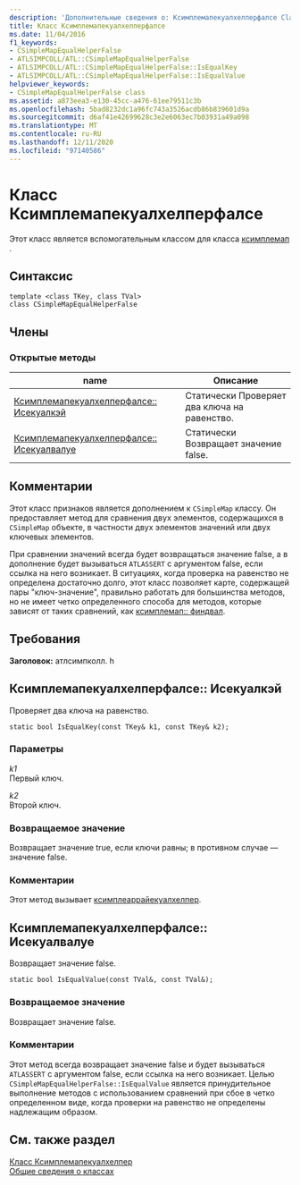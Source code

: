 ```yaml
---
description: 'Дополнительные сведения о: Ксимплемапекуалхелперфалсе Class'
title: Класс Ксимплемапекуалхелперфалсе
ms.date: 11/04/2016
f1_keywords:
- CSimpleMapEqualHelperFalse
- ATLSIMPCOLL/ATL::CSimpleMapEqualHelperFalse
- ATLSIMPCOLL/ATL::CSimpleMapEqualHelperFalse::IsEqualKey
- ATLSIMPCOLL/ATL::CSimpleMapEqualHelperFalse::IsEqualValue
helpviewer_keywords:
- CSimpleMapEqualHelperFalse class
ms.assetid: a873eea3-e130-45cc-a476-61ee79511c3b
ms.openlocfilehash: 5bad8232dc1a96fc743a3526acdb86b839601d9a
ms.sourcegitcommit: d6af41e42699628c3e2e6063ec7b03931a49a098
ms.translationtype: MT
ms.contentlocale: ru-RU
ms.lasthandoff: 12/11/2020
ms.locfileid: "97140586"
---
```

# <a name="csimplemapequalhelperfalse-class"></a>Класс Ксимплемапекуалхелперфалсе

Этот класс является вспомогательным классом для класса [ксимплемап](../../atl/reference/csimplemap-class.md) .

## <a name="syntax"></a>Синтаксис

```
template <class TKey, class TVal>
class CSimpleMapEqualHelperFalse
```

## <a name="members"></a>Члены

### <a name="public-methods"></a>Открытые методы

|name|Описание|
|----------|-----------------|
|[Ксимплемапекуалхелперфалсе:: Исекуалкэй](#isequalkey)|Статически Проверяет два ключа на равенство.|
|[Ксимплемапекуалхелперфалсе:: Исекуалвалуе](#isequalvalue)|Статически Возвращает значение false.|

## <a name="remarks"></a>Комментарии

Этот класс признаков является дополнением к `CSimpleMap` классу. Он предоставляет метод для сравнения двух элементов, содержащихся в `CSimpleMap` объекте, в частности двух элементов значений или двух ключевых элементов.

При сравнении значений всегда будет возвращаться значение false, а в дополнение будет вызываться `ATLASSERT` с аргументом false, если ссылка на него возникает. В ситуациях, когда проверка на равенство не определена достаточно долго, этот класс позволяет карте, содержащей пары "ключ-значение", правильно работать для большинства методов, но не имеет четко определенного способа для методов, которые зависят от таких сравнений, как [ксимплемап:: финдвал](../../atl/reference/csimplemap-class.md#findval).

## <a name="requirements"></a>Требования

**Заголовок:** атлсимпколл. h

## <a name="csimplemapequalhelperfalseisequalkey"></a><a name="isequalkey"></a> Ксимплемапекуалхелперфалсе:: Исекуалкэй

Проверяет два ключа на равенство.

```
static bool IsEqualKey(const TKey& k1, const TKey& k2);
```

### <a name="parameters"></a>Параметры

*k1*<br/>
Первый ключ.

*k2*<br/>
Второй ключ.

### <a name="return-value"></a>Возвращаемое значение

Возвращает значение true, если ключи равны; в противном случае — значение false.

### <a name="remarks"></a>Комментарии

Этот метод вызывает [ксимплеаррайекуалхелпер](../../atl/reference/csimplearrayequalhelper-class.md).

## <a name="csimplemapequalhelperfalseisequalvalue"></a><a name="isequalvalue"></a> Ксимплемапекуалхелперфалсе:: Исекуалвалуе

Возвращает значение false.

```
static bool IsEqualValue(const TVal&, const TVal&);
```

### <a name="return-value"></a>Возвращаемое значение

Возвращает значение false.

### <a name="remarks"></a>Комментарии

Этот метод всегда возвращает значение false и будет вызываться `ATLASSERT` с аргументом false, если ссылка на него возникает. Целью `CSimpleMapEqualHelperFalse::IsEqualValue` является принудительное выполнение методов с использованием сравнений при сбое в четко определенном виде, когда проверки на равенство не определены надлежащим образом.

## <a name="see-also"></a>См. также раздел

[Класс Ксимплемапекуалхелпер](../../atl/reference/csimplemapequalhelper-class.md)<br/>
[Общие сведения о классах](../../atl/atl-class-overview.md)
